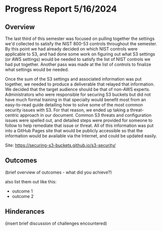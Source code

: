 # Progress Report 5/16/2024
## Overview
The last third of this semester was focused on pulling together the settings we'd collected to satisfy the NIST 800-53 controls throughout the semester. By this point we had already decided on which NIST controls were applicable to S3, and had done some work on figuring out what S3 settings (or AWS settings) would be needed to satisfy the list of NIST controls we had put together. Another pass was made at the list of controls to finalize what settings would be needed. 

Once the sum of the S3 settings and associated information was put together, we needed to produce a deliverable that relayed that information. We decided that the target audience should be that of non-AWS experts. Administrators who were responsible for securing S3 buckets but did not have much formal training in that specialty would benefit most from an easy-to-read guide detailing how to solve some of the most common security issues with S3. For that reason, we ended up taking a threat-centric approach in our document. Common S3 threats and configuration issues were spelled out, and detailed steps were provided for someone to follow to help remediate that issue or threat. All of this information was put into a GitHub Pages site that would be publicly accessible so that the information would be available via the Internet, and could be updated easily. 

Site: https://securing-s3-buckets.github.io/s3-security/

## Outcomes
(brief overview of outcomes - what did you achieve?)

also list them out like this:
* outcome 1
* outcome 2

## Hinderances
(insert brief discussion of challenges encountered)
